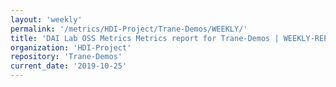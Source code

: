```yaml
---
layout: 'weekly'
permalink: '/metrics/HDI-Project/Trane-Demos/WEEKLY/'
title: 'DAI Lab OSS Metrics Metrics report for Trane-Demos | WEEKLY-REPORT-2019-10-25'
organization: 'HDI-Project'
repository: 'Trane-Demos'
current_date: '2019-10-25'
---
```

